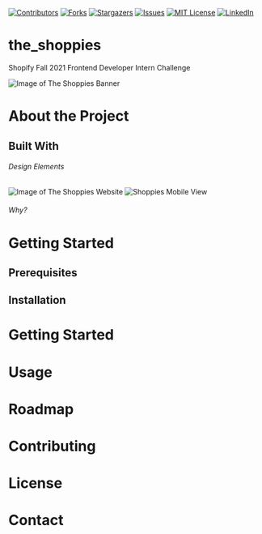 [![Contributors][contributors-shield]][contributors-url]
[![Forks][forks-shield]][forks-url]
[![Stargazers][stars-shield]][stars-url]
[![Issues][issues-shield]][issues-url]
[![MIT License][license-shield]][license-url]
[![LinkedIn][linkedin-shield]][linkedin-url]

# the_shoppies
Shopify Fall 2021 Frontend Developer Intern Challenge

![Image of The Shoppies Banner](https://i.postimg.cc/qqdpqZBX/Screen-Shot-2021-05-06-at-8-07-18-PM.png)

# About the Project
## Built With 
###### Design Elements
![Image of The Shoppies Website](https://i.postimg.cc/DyQ1v8dR/Screen-Shot-2021-05-07-at-5-22-28-PM.png)
![Shoppies Mobile View](https://i.postimg.cc/nLrmGTbt/Screen-Shot-2021-05-07-at-5-30-37-PM.png)

###### Why?
  
# Getting Started
## Prerequisites
## Installation

# Getting Started

# Usage

# Roadmap

# Contributing

# License

# Contact

[contributors-shield]: https://img.shields.io/github/contributors/jenndryden/the_shoppies.svg?style=for-the-badge
[contributors-url]: https://github.com/jenndryden/the_shoppies/graphs/contributors
[forks-shield]: https://img.shields.io/github/forks/jenndryden/the_shoppies.svg?style=for-the-badge
[forks-url]: https://github.com/jenndryden/the_shoppies/network/members
[stars-shield]: https://img.shields.io/github/stars/jenndryden/the_shoppies.svg?style=for-the-badge
[stars-url]: https://github.com/jenndryden/the_shoppies/stargazers
[issues-shield]: https://img.shields.io/github/issues/jenndryden/the_shoppies.svg?style=for-the-badge
[issues-url]: https://github.com/jenndryden/the_shoppies/issues
[license-shield]: https://img.shields.io/github/license/jenndryden/the_shoppies.svg?style=for-the-badge
[license-url]: https://github.com/jenndryden/the_shoppies/blob/master/LICENSE.txt
[linkedin-shield]: https://img.shields.io/badge/-LinkedIn-black.svg?style=for-the-badge&logo=linkedin&colorB=555
[linkedin-url]: https://linkedin.com/in/jennifer-dryden
